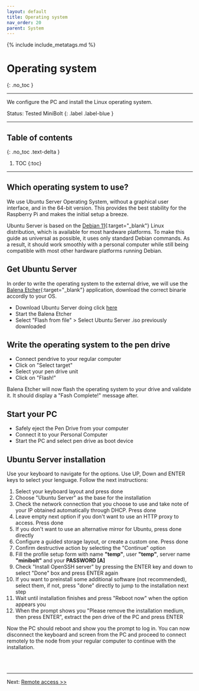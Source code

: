 ```yaml
---
layout: default
title: Operating system
nav_order: 20
parent: System
---
```

<!-- markdownlint-disable MD014 MD022 MD025 MD033 MD040 -->

{% include include_metatags.md %}

# Operating system

{: .no_toc }

---

We configure the PC and install the Linux operating system.

Status: Tested MiniBolt
{: .label .label-blue }

---

## Table of contents
{: .no_toc .text-delta }

1. TOC
{:toc}

---

## Which operating system to use?

We use Ubuntu Server Operating System, without a graphical user interface, and in the 64-bit version.
This provides the best stability for the Raspberry Pi and makes the initial setup a breeze.

Ubuntu Server is based on the [Debian 11](https://www.debian.org/){:target="_blank"} Linux distribution, which is available for most  hardware platforms.
To make this guide as universal as possible, it uses only standard Debian commands.
As a result, it should work smoothly with a personal computer while still being compatible with most other hardware platforms running Debian.

## Get Ubuntu Server

In order to write the operating system to the external drive, we will use the [Balena Etcher](https://www.balena.io/etcher/){:target="_blank"} application, download the correct binarie accordly to your OS.

* Download Ubuntu Server doing click [here](https://softlibre.unizar.es/ubuntu/releases/22.04.1/ubuntu-22.04.1-live-server-amd64.iso)
* Start the Balena Etcher
* Select "Flash from file" > Select Ubuntu Server .iso previously downloaded

## Write the operating system to the pen drive

* Connect pendrive to your regular computer
* Click on "Select target"
* Select your pen drive unit
* Click on "Flash!"

Balena Etcher will now flash the operating system to your drive and validate it. It should display a "Fash Complete!" message after.

## Start your PC

* Safely eject the Pen Drive from your computer
* Connect it to your Personal Computer
* Start the PC and select pen drive as boot device

## Ubuntu Server installation

Use your keyboard to navigate for the options. Use UP, Down and ENTER keys to select your lenguage. Follow the next instructions:

1. Select your keyboard layout and press done
1. Choose "Ubuntu Server" as the base for the installation
1. Check the network connection that you choose to use and take note of your IP obtained automatically through DHCP. Press done
1. Leave empty next option if you don't want to use an HTTP proxy to access. Press done
1. If you don't want to use an alternative mirror for Ubuntu, press done directly
1. Configure a guided storage layout, or create a custom one. Press done
1. Confirm destructive action by selecting the "Continue" option
1. Fill the profile setup form with name **"temp"**, user **"temp"**, server name **"minibolt"** and your **PASSWORD [A]**
1. Check "Install OpenSSH server" by pressing the ENTER key and down to select "Done" box and press ENTER again
1. If you want to preinstall some additional software (not recommended), select them, if not, press "done" directly to jump to the installation next step
1. Wait until installation finishes and press "Reboot now" when the option appears you
1. When the prompt shows you "Please remove the installation medium, then press ENTER", extract the pen drive of the PC and press ENTER

Now the PC should reboot and show you the prompt to log in. You can now disconnect the keyboard and screen from the PC and proceed to connect remotely to the node from your regular computer to continue with the installation.

<br /><br />

---

Next: [Remote access >>](remote-access.md)
